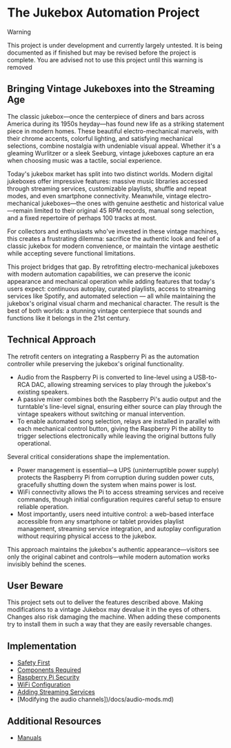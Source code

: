 # The Jukebox Automation Project

> [!WARNING]
> This project is under development and currently largely untested.
> It is being documented as if finished but may be revised before the project is complete.
> You are advised not to use this project until this warning is removed

## Bringing Vintage Jukeboxes into the Streaming Age

The classic jukebox—once the centerpiece of diners and bars across America during its 1950s heyday—has found new life as a striking statement piece in modern homes. These beautiful electro-mechanical marvels, with their chrome accents, colorful lighting, and satisfying mechanical selections, combine nostalgia with undeniable visual appeal. Whether it's a gleaming Wurlitzer or a sleek Seeburg, vintage jukeboxes capture an era when choosing music was a tactile, social experience.

Today's jukebox market has split into two distinct worlds. Modern digital jukeboxes offer impressive features: massive music libraries accessed through streaming services, customizable playlists, shuffle and repeat modes, and even smartphone connectivity. Meanwhile, vintage electro-mechanical jukeboxes—the ones with genuine aesthetic and historical value—remain limited to their original 45 RPM records, manual song selection, and a fixed repertoire of perhaps 100 tracks at most.

For collectors and enthusiasts who've invested in these vintage machines, this creates a frustrating dilemma: sacrifice the authentic look and feel of a classic jukebox for modern convenience, or maintain the vintage aesthetic while accepting severe functional limitations.

This project bridges that gap. By retrofitting electro-mechanical jukeboxes with modern automation capabilities, we can preserve the iconic appearance and mechanical operation while adding features that today's users expect: continuous autoplay, curated playlists, access to streaming services like Spotify, and automated selection — all while maintaining the jukebox's original visual charm and mechanical character. The result is the best of both worlds: a stunning vintage centerpiece that sounds and functions like it belongs in the 21st century.

## Technical Approach 

The retrofit centers on integrating a Raspberry Pi as the automation controller while preserving the jukebox's original functionality. 

* Audio from the Raspberry Pi is converted to line-level using a USB-to-RCA DAC, allowing streaming services to play through the jukebox's existing speakers. 
* A passive mixer combines both the Raspberry Pi's audio output and the turntable's line-level signal, ensuring either source can play through the vintage speakers without switching or manual intervention.
* To enable automated song selection, relays are installed in parallel with each mechanical control button, giving the Raspberry Pi the ability to trigger selections electronically while leaving the original buttons fully operational. 

Several critical considerations shape the implementation.

* Power management is essential—a UPS (uninterruptible power supply) protects the Raspberry Pi from corruption during sudden power cuts, gracefully shutting down the system when mains power is lost. 
* WiFi connectivity allows the Pi to access streaming services and receive commands, though initial configuration requires careful setup to ensure reliable operation.
* Most importantly, users need intuitive control: a web-based interface accessible from any smartphone or tablet provides playlist management, streaming service integration, and autoplay configuration without requiring physical access to the jukebox.

This approach maintains the jukebox's authentic appearance—visitors see only the original cabinet and controls—while modern automation works invisibly behind the scenes.

## User Beware

This project sets out to deliver the features described above. Making modifications to a vintage Jukebox may devalue it in the eyes of others. Changes also risk damaging the machine. When adding these components try to install them in such a way that they are easily reversable changes.

## Implementation

* [Safety First](/docs/safety.md)
* [Components Required](/docs/components.md)
* [Raspberry Pi Security](/docs/decurity.md)
* [WiFi Configuration](/docs/wifi-cfg.md)
* [Adding Streaming Services](/docs/streaming.md)
* [Modifying the audio channels])/docs/audio-mods.md)

## Additional Resources

* [Manuals](manuals)
